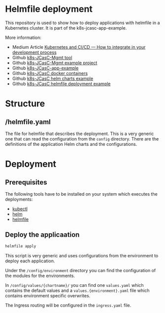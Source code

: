 # Helmfile deployment #

This repository is used to show how to deploy applications with helmfile in a Kubernetes cluster.
It is part of the k8s-jcasc-app-example.

More information:
- Medium Article [Kubernetes and CI/CD — How to integrate in your development process](https://ragin.medium.com/kubernetes-and-ci-cd-how-to-integrate-in-your-development-process-9b483b194975)
- Github [k8s-JCasC-Mgmt tool](https://github.com/Ragin-LundF/k8s-jcasc-management-go)
- Github [k8s-JCasC-Mgmt example project](https://github.com/Ragin-LundF/k8s-jcasc-mgmt-example)
- Github [k8s-JCasC-app-example](https://github.com/Ragin-LundF/k8s-jcasc-app-example)
- Github [k8s-JCasC docker containers](https://github.com/Ragin-LundF/k8s-jenkins-docker)
- Github [k8s-JCasC helm charts example](https://github.com/Ragin-LundF/k8s-jcasc-app-helm-charts)
- Github [k8s-JCasC helmfile deployment example](https://github.com/Ragin-LundF/k8s-jcasc-deploy-helmfile-example)

# Structure

## /helmfile.yaml

The file for helmfile that describes the deployment.
This is a very generic one that can read the configuration from the `config` directory.
There are the definitions of the application Helm charts and the configurations.


# Deployment #

## Prerequisites

The following tools have to be installed on your system which executes the deployments:

- [kubectl](https://kubernetes.io/docs/tasks/tools/)
- [helm](https://github.com/helm/helm)
- [helmfile](https://github.com/roboll/helmfile)

## Deploy the applicaation

```bash
helmfile apply
```


This script is very generic and uses configurations from the environment to deploy each application.

Under the `/config/environment` directory you can find the configuration of the modules for the environments.

In `/config/values/{chartname}/` you can find one `values.yaml` which contains the default values and a `values.{environment}.yaml` file which contains environment specific overwrites.

The Ingress routing will be configured in the `ingress.yaml` file.
